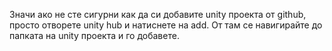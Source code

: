 Значи ако не сте сигурни как да си добавите unity проекта от github,  
просто отворете unity hub и натиснете на add. От там се навигирайте до  
папката на unity проекта и го добавете.
